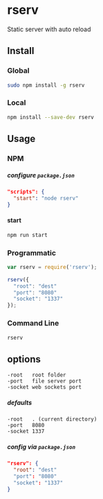 # rserv

Static server with auto reload

## Install

### Global
```sh
sudo npm install -g rserv
```

### Local
```sh
npm install --save-dev rserv
```

## Usage

### NPM

##### configure `package.json`
```json
"scripts": {
  "start": "node rserv"
}
```

#### start
```sh
npm run start
```

### Programmatic
```js
var rserv = require('rserv');

rserv({
  "root": "dest"
  "port": "8080"
  "socket": "1337"
});
```

### Command Line

```sh
rserv
```

## options
```
-root   root folder
-port   file server port
-socket web sockets port
```

##### defaults
```
-root   . (current directory)
-port   8080
-socket 1337
```

##### config via `package.json`
```json
"rserv": {
  "root": "dest"
  "port": "8080"
  "socket": "1337"
}
```